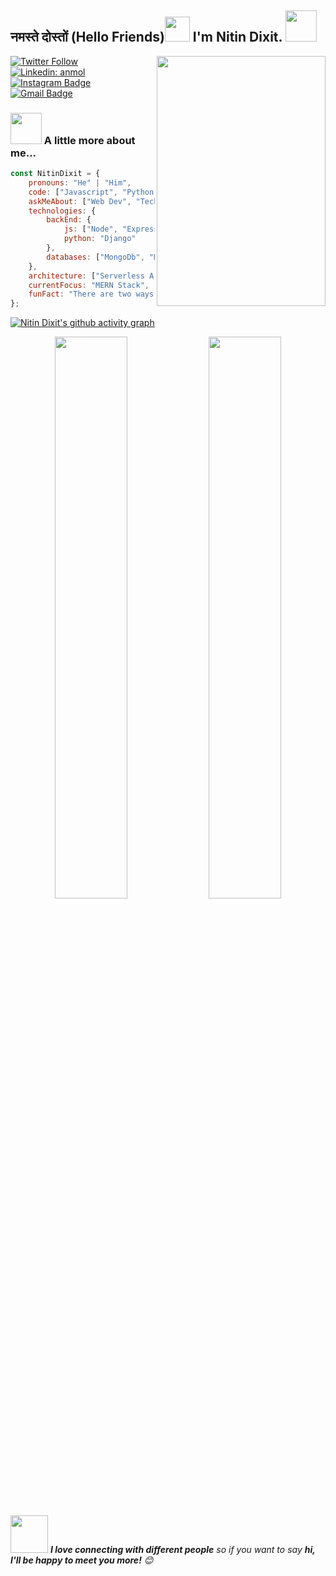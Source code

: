 <h2>नमस्ते दोस्तों (Hello Friends)<img src="https://media.giphy.com/media/k2pDCEEv8kMRT5OUNB/giphy.gif" width="40"> I'm Nitin Dixit.   <img src="https://media.giphy.com/media/H83F4AfL798AmtKXIL/giphy.gif" width="50">  </h2>
<img align='right' src="https://media.giphy.com/media/jJxaUysjzO9ri/giphy.gif" width="270" height="400">


[![Twitter Follow](https://img.shields.io/twitter/follow/thatnitindixit?label=Follow)](https://twitter.com/intent/follow?screen_name=thatnitindixit)
[![Linkedin: anmol](https://img.shields.io/badge/-NitinDixit-blue?style=flat-square&logo=Linkedin&logoColor=white&link=https://www.linkedin.com/in/nitin-a-dixit/)](https://www.linkedin.com/in/nitin-a-dixit/)
[![Instagram Badge](https://img.shields.io/badge/-nitin._.dixit-purple?style=flat-square&logo=instagram&logoColor=white&link=https://instagram.com/nitin._.dixit/)](https://instagram.com/nitin._.dixit)
[![Gmail Badge](https://img.shields.io/badge/-13nitindixit@gmail.com-c14438?style=flat-square&logo=Gmail&logoColor=white&link=mailto:13nitindixit@gmail.com)](mailto:13nitindixit@gmail.com)



### <img src="https://media.giphy.com/media/VgCDAzcKvsR6OM0uWg/giphy.gif" width="50"> A little more about me...  

```javascript
const NitinDixit = {
    pronouns: "He" | "Him",
    code: ["Javascript", "Python", "Java", "C/C++", "SQl","HTML","CSS"],
    askMeAbout: ["Web Dev", "Tech", "Music"],
    technologies: {
        backEnd: {
            js: ["Node", "Express"],
            python: "Django"
        },
        databases: ["MongoDb", "MySql"],
    },
    architecture: ["Serverless Architecture", "Progressive web applications", "Single page applications"],
    currentFocus: "MERN Stack",
    funFact: "There are two ways to write error-free programs; only the third one works"
};
```
[![Nitin Dixit's github activity graph](https://activity-graph.herokuapp.com/graph?username=nitinajaydixit&theme=xcode)](https://git.io/nitinajaydixit)

<p align="center">
	
  <img width="48%" src="https://github-readme-stats.vercel.app/api?username=nitinajaydixit&show_icons=true&theme=tokyonight" />
  <img width="48%" src="https://github-readme-streak-stats.herokuapp.com/?user=nitinajaydixit&theme=tokyonight" />
</p>



<img src="https://media.giphy.com/media/LnQjpWaON8nhr21vNW/giphy.gif" width="60"> <em><b>I love connecting with different people</b> so if you want to say <b>hi, I'll be happy to meet you more!</b> 😊</em>


